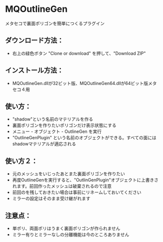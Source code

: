 # MQOutlineGen
メタセコで裏面ポリゴンを簡単につくるプラグイン


## ダウンロード方法：

 - 右上の緑色ボタン "Clone or download" を押して、"Download ZIP"
 
##  インストール方法：

 - MQOutlineGen.dllが32ビット版、MQOutlineGen64.dllが64ビット版メタセコ４用
 
## 使い方：

 - "shadow"という名前のマテリアルを作る
 - 裏面ポリゴンを作りたいポリゴンだけ表示状態にする
 - メニュー - オブジェクト - OutlineGen を実行
 - "OutlineGenPlugin" という名前のオブジェクトができる。すべての面にはshadowマテリアルが適応される
 
## 使い方２：

 - 元のメッシュをいじったあとまた裏面ポリゴンを作りたい
 - 再度OutlineGenを実行すると、"OutlinGenPlugin"オブジェクトに上書きされます。前回作ったメッシュは破棄されるので注意
 - 前回のを残しておきたい場合は事前にリネームしておいてください
 - ミラーの設定はそのまま受け継がれます

## 注意点：

 - 単ポリ、両面ポリはうまく裏面ポリゴンが作られません
 - ミラー有りとミラーなしの分離機能は今のところありません
 